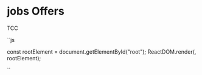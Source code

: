# jobs Offers
TCC

``js

const rootElement = document.getElementById("root");
ReactDOM.render(<App />, rootElement);

``
